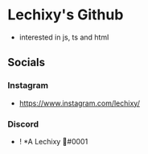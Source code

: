 # Lechixy's Github
- interested in js, ts and html

## Socials
### Instagram
- https://www.instagram.com/lechixy/
### Discord
- ! *A Lechixy 🦋#0001
